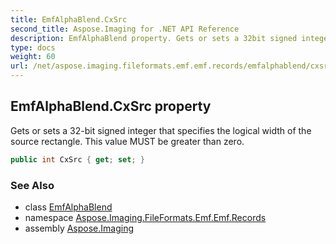 ```yaml
---
title: EmfAlphaBlend.CxSrc
second_title: Aspose.Imaging for .NET API Reference
description: EmfAlphaBlend property. Gets or sets a 32bit signed integer that specifies the logical width of the source rectangle. This value MUST be greater than zero
type: docs
weight: 60
url: /net/aspose.imaging.fileformats.emf.emf.records/emfalphablend/cxsrc/
---
```

## EmfAlphaBlend.CxSrc property

Gets or sets a 32-bit signed integer that specifies the logical width of the source rectangle. This value MUST be greater than zero.

```csharp
public int CxSrc { get; set; }
```

### See Also

* class [EmfAlphaBlend](../)
* namespace [Aspose.Imaging.FileFormats.Emf.Emf.Records](../../emfalphablend/)
* assembly [Aspose.Imaging](../../../)


